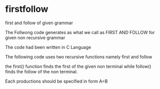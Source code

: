 firstfollow
===========

first and follow of given grammar

The Follwong code generates as what we call as FIRST AND FOLLOW for given non recursive grammar

The code had been written in C Language

The following code uses two recursive functions namely first and follow

the first() function finds the first of the given non terminal while follow() finds the follow of the non terminal.

Each productions should be specified in form A=B


